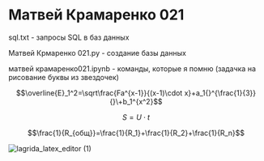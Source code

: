 # Матвей Крамаренко 021

sql.txt - запросы SQL в баз данных

Матвей Крмаренко 021.py - создание базы данных 

матвей крамаренко021.ipynb - команды, которые я помню (задачка на рисование буквы из звездочек)

$$\overline{E}_1^2=\sqrt\frac{Fa^{x-1}}{(x-1)\cdot x}+a_1{}^{\frac{1}{3}}{}\+b_1^{x^2}$$

$$S=U\cdot t$$

$$\frac{1}{R_{общ}}=\frac{1}{R_1}+\frac{1}{R_2}+\frac{1}{R_n}$$

![lagrida_latex_editor (1)](https://user-images.githubusercontent.com/114472478/200515524-c8f8f87f-7e97-497f-82f7-652064302345.png)
